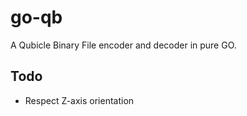 # go-qb
A Qubicle Binary File encoder and decoder in pure GO.

## Todo
* Respect Z-axis orientation
